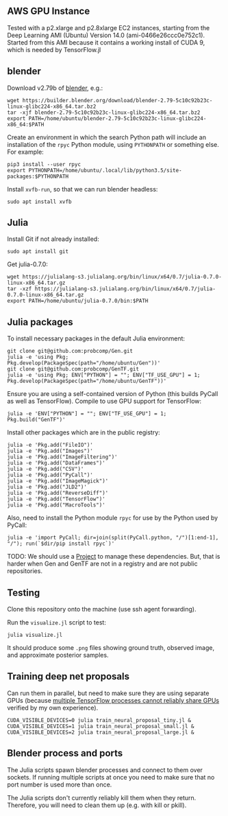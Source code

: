## AWS GPU Instance

Tested with a p2.xlarge and p2.8xlarge EC2 instances, starting from the Deep Learning AMI (Ubuntu) Version 14.0 (ami-0466e26ccc0e752c1).
Started from this AMI because it contains a working install of CUDA 9, which is needed by TensorFlow.jl

## blender

Download v2.79b of [blender](https://www.blender.org/download/), e.g.:
```
wget https://builder.blender.org/download/blender-2.79-5c10c92b23c-linux-glibc224-x86_64.tar.bz2
tar -xjf blender-2.79-5c10c92b23c-linux-glibc224-x86_64.tar.bz2
export PATH=/home/ubuntu/blender-2.79-5c10c92b23c-linux-glibc224-x86_64:$PATH
```

Create an environment in which the search Python path will include an installation of the `rpyc` Python module, using `PYTHONPATH` or something else.
For example:
```
pip3 install --user rpyc
export PYTHONPATH=/home/ubuntu/.local/lib/python3.5/site-packages:$PYTHONPATH
```

Install `xvfb-run`, so that we can run blender headless:
```
sudo apt install xvfb
```

## Julia
Install Git if not already installed:
```
sudo apt install git
```

Get julia-0.7.0:
```
wget https://julialang-s3.julialang.org/bin/linux/x64/0.7/julia-0.7.0-linux-x86_64.tar.gz
tar -xzf https://julialang-s3.julialang.org/bin/linux/x64/0.7/julia-0.7.0-linux-x86_64.tar.gz
export PATH=/home/ubuntu/julia-0.7.0/bin:$PATH
```

## Julia packages

To install necessary packages in the default Julia environment:
```
git clone git@github.com:probcomp/Gen.git
julia -e 'using Pkg; Pkg.develop(PackageSpec(path="/home/ubuntu/Gen"))'
git clone git@github.com:probcomp/GenTF.git
julia -e 'using Pkg; ENV["PYTHON"] = ""; ENV["TF_USE_GPU"] = 1; Pkg.develop(PackageSpec(path="/home/ubuntu/GenTF"))'
```

Ensure you are using a self-contained version of Python (this builds PyCall as well as TensorFlow).
Compile to use GPU support for TensorFlow:
```
julia -e 'ENV["PYTHON"] = ""; ENV["TF_USE_GPU"] = 1; Pkg.build("GenTF")'
```

Install other packages which are in the public registry:
```
julia -e 'Pkg.add("FileIO")'
julia -e 'Pkg.add("Images")'
julia -e 'Pkg.add("ImageFiltering")'
julia -e 'Pkg.add("DataFrames")'
julia -e 'Pkg.add("CSV")'
julia -e 'Pkg.add("PyCall")'
julia -e 'Pkg.add("ImageMagick")'
julia -e 'Pkg.add("JLD2")'
julia -e 'Pkg.add("ReverseDiff")'
julia -e 'Pkg.add("TensorFlow")'
julia -e 'Pkg.add("MacroTools")'
```

Also, need to install the Python module `rpyc` for use by the Python used by PyCall:
```
julia -e 'import PyCall; dir=join(split(PyCall.python, "/")[1:end-1], "/"); run(`$dir/pip install rpyc`)'
```

TODO: We should use a [Project](https://docs.julialang.org/en/v1/stdlib/Pkg/) to manage these dependencies.
But, that is harder when Gen and GenTF are not in a registry and are not public repositories.

## Testing

Clone this repository onto the machine (use ssh agent forwarding).

Run the `visualize.jl` script to test:
```
julia visualize.jl
```

It should produce some `.png` files showing ground truth, observed image, and approximate posterior samples.

## Training deep net proposals

Can run them in parallel, but need to make sure they are using separate GPUs (because [multiple TensorFlow processes cannot reliably share GPUs](https://github.com/tensorflow/tensorflow/issues/4196) verified by my own experience).
```
CUDA_VISIBLE_DEVICES=0 julia train_neural_proposal_tiny.jl &
CUDA_VISIBLE_DEVICES=1 julia train_neural_proposal_small.jl &
CUDA_VISIBLE_DEVICES=2 julia train_neural_proposal_large.jl &
```

## Blender process and ports

The Julia scripts spawn blender processes and connect to them over sockets.
If running multiple scripts at once you need to make sure that no port number is used more than once.

The Julia scripts don't currently reliably kill them when they return.
Therefore, you will need to clean them up (e.g. with kill or pkill).
